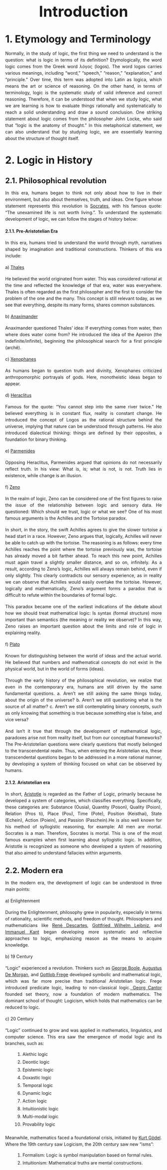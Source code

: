 <h1 style="text-align: center; font-size: 3rem;">Introduction</h1>

<style>
  h1 {
    text-align: center;
    font-size: 3rem;
    margin-bottom: 2rem; 
    margin-top: 3rem;
  }

  h2 {
    margin-top: 2.5rem;
    margin-bottom: 1rem;
    font-size: 2rem;
  }

  h3 {
    margin-top: 2rem;
    margin-bottom: 0.8rem;
    font-size: 1.5rem;
  }

  p {
    text-align: justify;
    margin-bottom: 1rem;
    line-height: 1.5;
  }

  ol {
    margin-left: 2rem;
    margin-bottom: 1.5rem;
  }

  ol li {
    margin-bottom: 0.5rem;
  }
</style>

## 1. Etymology and Terminology

Normally, in the study of logic, the first thing we need to understand is the question: what is logic in terms of its definition? Etymologically, the word logic comes from the Greek word λόγος (logos). The word logos carries various meanings, including “word,” “speech,” “reason,” “explanation,” and “principle.” Over time, this term was adopted into Latin as logica, which means the art or science of reasoning. On the other hand, in terms of terminology, logic is the systematic study of valid inference and correct reasoning. Therefore, it can be understood that when we study logic, what we are learning is how to evaluate things rationally and systematically to reach a solid understanding and draw a sound conclusion. One striking statement about logic comes from the philosopher John Locke, who said that “logic is the anatomy of thought.” In this metaphorical statement, we can also understand that by studying logic, we are essentially learning about the structure of thought itself.

## 2. Logic in History  

### 2.1. Philosophical revolution

In this era, humans began to think not only about how to live in their environment, but also about themselves, truth, and ideas. One figure whose statement represents this revolution is [Socrates](https://en.wikipedia.org/wiki/Socrates), with his famous quote: “The unexamined life is not worth living.”. To understand the systematic development of logic, we can follow the stages of history below:

#### 2.1.1. Pre-Aristotelian Era

In this era, humans tried to understand the world through myth, narratives shaped by imagination and traditional constructions. Thinkers of this era include:

a) [Thales](https://en.wikipedia.org/wiki/Thales_of_Miletus)

He believed the world originated from water. This was considered rational at the time and reflected the knowledge of that era, water was everywhere. Thales is often regarded as the first philosopher and the first to consider the problem of the one and the many. This concept is still relevant today, as we see that everything, despite its many forms, shares common substances.

b) [Anaximander](https://en.wikipedia.org/wiki/Anaximander)

Anaximander questioned Thales’ idea: If everything comes from water, then where does water come from? He introduced the idea of the Apeiron (the indefinite/infinite), beginning the philosophical search for a first principle (archê).

c) [Xenophanes ](https://en.wikipedia.org/wiki/Xenophanes)

As humans began to question truth and divinity, Xenophanes criticized anthropomorphic portrayals of gods. Here, monotheistic ideas began to appear.

d) [Heraclitus](https://en.wikipedia.org/wiki/Heraclitus)

Famous for the quote: “You cannot step into the same river twice.” He believed everything is in constant flux, reality is constant change. He introduced the concept of Logos as the rational structure behind the universe, implying that nature can be understood through patterns. He also introduced dialectical thinking: things are defined by their opposites, a foundation for binary thinking. 

e) [Parmenides](https://en.wikipedia.org/wiki/Parmenides)

Opposing Heraclitus, Parmenides argued that opinions do not necessarily reflect truth. In his view: What is, is; what is not, is not. Truth lies in existence, while change is an illusion.

f) [Zeno](https://simple.wikipedia.org/wiki/Zeno_of_Elea)

In the realm of logic, Zeno can be considered one of the first figures to raise the issue of the relationship between logic and sensory data. He questioned: Which should we trust, logic or what we see? One of his most famous arguments is the Achilles and the Tortoise paradox.

In short, in the story, the swift Achilles agrees to give the slower tortoise a head start in a race. However, Zeno argues that, logically, Achilles will never be able to catch up with the tortoise. The reasoning is as follows: every time Achilles reaches the point where the tortoise previously was, the tortoise has already moved a bit farther ahead. To reach this new point, Achilles must again travel a slightly smaller distance, and so on, infinitely. As a result, according to Zeno’s logic, Achilles will always remain behind, even if only slightly. This clearly contradicts our sensory experience, as in reality we can observe that Achilles would easily overtake the tortoise. However, logically and mathematically, Zeno’s argument forms a paradox that is difficult to refute within the boundaries of formal logic.

This paradox became one of the earliest indications of the debate about how we should treat mathematical logic: Is syntax (formal structure) more important than semantics (the meaning or reality we observe)? In this way, Zeno raises an important question about the limits and role of logic in explaining reality.

f) [Plato](https://simple.wikipedia.org/wiki/Plato)

Known for distinguishing between the world of ideas and the actual world. He believed that numbers and mathematical concepts do not exist in the physical world, but in the world of forms (ideas).

Through the early history of the philosophical revolution, we realize that even in the contemporary era, humans are still driven by the same fundamental questions.
a. Aren’t we still asking the same things today, about the origin of the universe?
b. Aren’t we still questioning what is the source of all matter?
c. Aren’t we still contemplating binary concepts, such as only knowing that something is true because something else is false, and vice versa?

And isn’t it true that through the development of mathematical logic, paradoxes arise not from reality itself, but from our conceptual frameworks? The Pre-Aristotelian questions were clearly questions that mostly belonged to the transcendental realm. Thus, when entering the Aristotelian era, these transcendental questions began to be addressed in a more rational manner, by developing a system of thinking focused on what can be observed by humans.

#### 2.1.2. Aristotelian era

   In short, [Aristotle](https://id.wikipedia.org/wiki/Aristoteles) is regarded as the Father of Logic, primarily because he developed a system of categories, which classifies everything. Specifically, these categories are: Substance (Ousia), Quantity (Poson), Quality (Poion), Relation (Pros ti), Place (Pou), Time (Pote), Position (Keisthai), State (Echein), Action (Poiein), and Passion (Paschein).He is also well known for his method of syllogistic reasoning, for example: All men are mortal. Socrates is a man. Therefore, Socrates is mortal. This is one of the most famous examples when first learning about syllogistic logic. In addition, Aristotle is recognized as someone who developed a system of reasoning that also aimed to understand fallacies within arguments.

### 2.2. Modern era  

   In the modern era, the development of logic can be understood in three main points:

a) Enlightenment 

During the Enlightenment, philosophy grew in popularity, especially in terms of rationality, scientific methods, and freedom of thought. Philosophers and mathematicians like [René Descartes](https://en.wikipedia.org/wiki/Ren%C3%A9_Descartes), [Gottfried Wilhelm Leibniz](https://en.wikipedia.org/wiki/Gottfried_Wilhelm_Leibniz), and [Immanuel Kant](https://en.wikipedia.org/wiki/Immanuel_Kant) began developing more systematic and reflective approaches to logic, emphasizing reason as the means to acquire knowledge.

b) 19 Century 

“Logic” experienced a revolution. Thinkers such as [George Boole](https://simple.wikipedia.org/wiki/George_Boole), [Augustus De Morgan](https://en.wikipedia.org/wiki/Augustus_De_Morgan), and [Gottlob Frege](https://id.wikipedia.org/wiki/Gottlob_Frege) developed symbolic and mathematical logic, which was far more precise than traditional Aristotelian logic. Frege introduced predicate logic, leading to non-classical logic.[ Georg Cantor](https://id.wikipedia.org/wiki/Georg_Cantor) founded set theory, now a foundation of modern mathematics. The dominant school of thought: Logicism, which holds that mathematics can be reduced to logic.

c) 20 Century

“Logic” continued to grow and was applied in mathematics, linguistics, and computer science. This era saw the emergence of modal logic and its branches, such as:

1) Alethic logic  
2) Deontic logic  
3) Epistemic logic  
4) Doxastic logic
5) Temporal logic
6) Dynamic logic
7) Action logic
8) Intuitionistic logic
9) Multi-modal logic
10) Provability logic

Meanwhile, mathematics faced a foundational crisis, initiated by [Kurt Gödel](https://id.wikipedia.org/wiki/Kurt_G%C3%B6del). Where the 19th century saw Logicism, the 20th century saw new “isms”:
   
1) Formalism: Logic is symbol manipulation based on formal rules.
2) Intuitionism: Mathematical truths are mental constructions.

